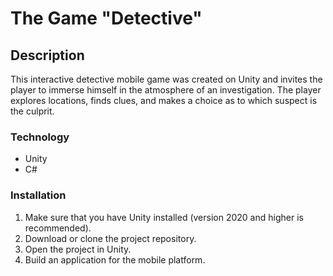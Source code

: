 # The Game "Detective"

## Description

This interactive detective mobile game was created on Unity and invites the player to immerse himself in the atmosphere of an investigation. The player explores locations, finds clues, and makes a choice as to which suspect is the culprit.

### Technology

- Unity
- C#

### Installation

1. Make sure that you have Unity installed (version 2020 and higher is recommended).
2. Download or clone the project repository.
3. Open the project in Unity.
4. Build an application for the mobile platform.
